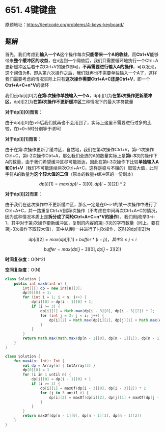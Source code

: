 # 651. 4键键盘
原题地址：https://leetcode.cn/problems/4-keys-keyboard/

## 题解
首先，我们考虑到**输入一个A**这个操作每次**只能带来一个A的收益**，而**Ctrl+V**能够带来**整个缓冲区的收益**，在n达到一个阈值后，我们只需要循环地执行一个Ctrl+A更新缓冲区后若干次Ctrl+V的操作即可，**不再需要进行输入A的操作**，可以发现，这个阈值为**6**，即从第六次操作之后，我们就再也不需要单独输入一个A了，这样我们需要考虑的情况实际上只有**这次操作需要Ctrl+A+C还是Ctrl+V**，即一个**Ctrl+A+C+n*V**的循环

我们设dp[i][0]为**在第i次操作单独输入一个A**，dp[i][1]为**在第i次操作更新缓冲区**，dp[i][2]为**在第i次操作不更新缓冲区**三种情况下的最大字符数量

**对于dp[i][0]而言**：

由于dp[i][0]在i>5后我们就再也不会用到了，实际上这里不需要进行过多的比较，在i=0~5时分别等于i即可

**对于dp[i][1]而言**：

由于在第i次操作更新了缓冲区，自然地，我们在第i次操作Ctrl+V，第i-1次操作Ctrl+C，第i-2次操作Ctrl+A，那么我们全选的A的数量实际上是**第i-3**次的操作下A的数量，由于我们希望缓冲区尽可能抵达，因此在第i-3次操作下比较**单独输入A和Ctrl+V**（我们不可能连续两次Ctrl+A+C，这样是稳亏不赚的）取较大值，此时字符A的数量为**这个较大值的二倍**（原本的数量+缓冲区的一份副本）

$$dp[i][1]=max(dp[i-3][0],dp[i-3][2])*2$$

**对于dp[i][2]而言**：

由于我们在这次操作中不更新缓冲区，那么一定是在0~i-1的某一次操作中进行了Ctrl+A+C，并一路重复Ctrl+V到第i次操作（不考虑在中间再次Ctrl+A+C的情况，因为这种情况本质上是**拆分成了两轮Ctrl+A+C+n*V的操作**），我们用j枚举3~i-1，其中对于第j次操作更新缓冲区，复制的内容的第j-3次的字符数量（同上，要在第j-3次操作下取较大值），其中从j到i一共进行了i-j次操作，这时的dp[i][2]为

$$dp[i][2]=max(dp[j][1]+buffer*(i-j))，其中3\leq j <i$$

$$buffer=max(dp[j-3][0],dp[j-3][2])$$

**时间复杂度**：O(N^2)

**空间复杂度**：O(N)

```Java []
class Solution {
    public int maxA(int n) {
        int[][] dp = new int[n][3];
        dp[0][0] = 1;
        for (int i = 1; i < n; i++) {
            dp[i][0] = dp[i - 1][0] + 1;
            if (i >= 3) {
                dp[i][1] = Math.max(dp[i - 3][0], dp[i - 3][2]) * 2;
                for (int j = 3; j < i; j++) {
                    dp[i][2] = Math.max(dp[i][2], dp[j][1] + Math.max(dp[j - 3][0], dp[j - 3][2]) * (i - j));
                }
            }
        }
        return Math.max(Math.max(dp[n - 1][0], dp[n - 1][1]), dp[n - 1][2]);
    }
}
```
```Kotlin []
class Solution {
    fun maxA(n: Int): Int {
        val dp = Array(n) { IntArray(3) }
        dp[0][0] = 1
        for (i in 1 until n) {
            dp[i][0] = dp[i - 1][0] + 1
            if (i >= 3) {
                dp[i][1] = maxOf(dp[i - 3][0], dp[i - 3][2]) * 2
                for (j in 3 until i) {
                    dp[i][2] = maxOf(dp[i][2], dp[j][1] + maxOf(dp[j - 3][0], dp[j - 3][2]) * (i - j))
                }
            }
        }
        return maxOf(dp[n - 1][0], dp[n - 1][1], dp[n - 1][2])
    }
}
```